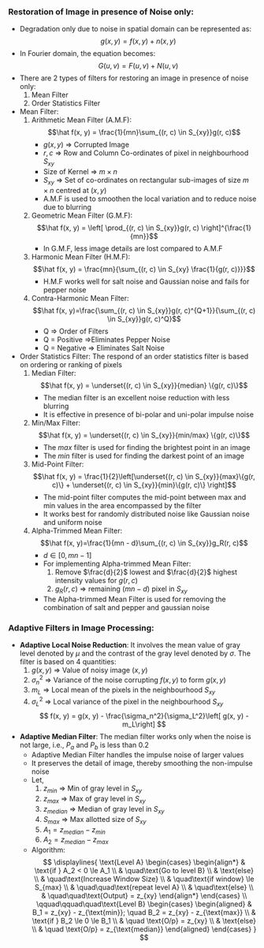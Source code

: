 ### Restoration of Image in presence of Noise only:
- Degradation only due to noise in spatial domain can be represented as:$$g(x, y)=f(x, y) + n(x, y)$$
- In Fourier domain, the equation becomes:$$G(u, v) = F(u, v) + N(u, v)$$
- There are 2 types of filters for restoring an image in presence of noise only:
	1. Mean Filter
	2. Order Statistics Filter
- Mean Filter:
	1. Arithmetic Mean Filter (A.M.F):$$\hat f(x, y) = \frac{1}{mn}\sum_{(r, c) \in S_{xy}}g(r, c)$$
		- $g(x, y)$ => Corrupted Image
		- $r, c$ => Row and Column Co-ordinates of pixel in neighbourhood $S_{xy}$
		- Size of Kernel => $m \times n$
		- $S_{xy}$ => Set of co-ordinates on rectangular sub-images of size $m \times n$ centred at $(x, y)$
		- A.M.F is used to smoothen the local variation and to reduce noise due to blurring
	2. Geometric Mean Filter (G.M.F):$$\hat f(x, y) = \left[ \prod_{(r, c) \in S_{xy}}g(r, c) \right]^{\frac{1}{mn}}$$
		- In G.M.F, less image details are lost compared to A.M.F
	3. Harmonic Mean Filter (H.M.F):$$\hat f(x, y) = \frac{mn}{\sum_{(r, c) \in S_{xy} \frac{1}{g(r, c)}}}$$
		- H.M.F works well for salt noise and Gaussian noise and fails for pepper noise
	4. Contra-Harmonic Mean Filter:$$\hat f(x, y)=\frac{\sum_{(r, c) \in S_{xy}}g(r, c)^{Q+1}}{\sum_{(r, c) \in S_{xy}}g(r, c)^Q}$$
		- Q => Order of Filters
		- Q = Positive =>Eliminates Pepper Noise
		- Q = Negative => Eliminates Salt Noise
- Order Statistics Filter: The respond of an order statistics filter is based on ordering or ranking of pixels
	1. Median Filter:$$\hat f(x, y) = \underset{(r, c) \in S_{xy}}{median} \{g(r, c)\}$$
		- The median filter is an excellent noise reduction with less blurring
		- It is effective in presence of bi-polar and uni-polar impulse noise
	2. Min/Max Filter:$$\hat f(x, y) = \underset{(r, c) \in S_{xy}}{min/max} \{g(r, c)\}$$
		- The *max* filter is used for finding the brightest point in an image
		- The *min* filter is used for finding the darkest point of an image
	3. Mid-Point Filter:$$\hat f(x, y) = \frac{1}{2}\left[\underset{(r, c) \in S_{xy}}{max}\{g(r, c)\} + \underset{(r, c) \in S_{xy}}{min}\{g(r, c)\} \right]$$
		- The mid-point filter computes the mid-point between max and min values in the area encompassed by the filter
		- It works best for randomly distributed noise like Gaussian noise and uniform noise
	4. Alpha-Trimmed Mean Filter:$$\hat f(x, y)=\frac{1}{mn - d}\sum_{(r, c) \in S_{xy}}g_R(r, c)$$
		- $d \in [0, mn-1]$
		- For implementing Alpha-trimmed Mean Filter:
			1. Remove $\frac{d}{2}$ lowest and $\frac{d}{2}$ highest intensity values for $g(r, c)$
			2. $g_R(r, c)$ => remaining $(mn - d)$ pixel in $S_{xy}$
		- The Alpha-trimmed Mean Filter is used for removing the combination of salt and pepper and gaussian noise
### Adaptive Filters in Image Processing:
- **Adaptive Local Noise Reduction**: It involves the mean value of gray level denoted by $\mu$ and the contrast of the gray level denoted by $\sigma$. The filter is based on 4 quantities:
	1. $g(x, y)$ => Value of noisy image $(x, y)$
	2. $\sigma_n^2$ => Variance of the noise corrupting $f(x, y)$ to form $g(x, y)$
	3. $m_L$ => Local mean of the pixels in the neighbourhood $S_{xy}$
	4. $\sigma_L^2$ => Local variance of the pixel in the neighbourhood $S_{xy}$
$$
f(x, y) = g(x, y) - \frac{\sigma_n^2}{\sigma_L^2}\left[ g(x, y) - m_L\right]
$$
- **Adaptive Median Filter**: The median filter works only when the noise is not large, i.e., $P_a$ and $P_b$ is less than 0.2 
	- Adaptive Median Filter handles the impulse noise of larger values
	- It preserves the detail of image, thereby smoothing the non-impulse noise
	- Let,
		1. $z_{min}$ => Min of gray level in $S_{xy}$
		2. $z_{max}$ => Max of gray level in $S_{xy}$
		3. $z_{median}$ => Median of gray level in $S_{xy}$
		4. $S_{max}$ => Max allotted size of $S_{xy}$
		5. $A_1 = z_{median} - z_{min}$
		6. $A_2 = z_{median} - z_{max}$
	- Algorithm:
$$
\displaylines{
\text{Level A}
\begin{cases}
\begin{align*}
& \text{if } A_2 < 0 \le A_1 \\
& \quad\text{Go to level B} \\
& \text{else} \\
& \quad\text{Increase Window Size} \\
& \quad\text{if window} \le S_{max} \\
& \quad\quad\text{repeat level A} \\
& \quad\text{else} \\
& \quad\quad\text{Output} = z_{xy}
\end{align*}
\end{cases} \\
\qquad\qquad\quad\text{Level B}
\begin{cases}
\begin{aligned}
& B_1 = z_{xy} - z_{\text{min}}; \quad B_2 = z_{xy} - z_{\text{max}} \\
& \text{if } B_2 \le 0 \le B_1 \\
& \quad \text{O/p} = z_{xy} \\
& \text{else} \\
& \quad \text{O/p} = z_{\text{median}}
\end{aligned}
\end{cases}
}
$$
